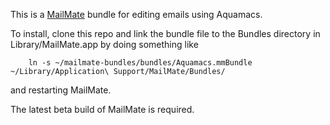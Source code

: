 
This is a [MailMate](http://freron.com) bundle for editing emails using Aquamacs.

To install, clone this repo and link the bundle file to the Bundles directory in Library/MailMate.app by doing something like

        ln -s ~/mailmate-bundles/bundles/Aquamacs.mmBundle ~/Library/Application\ Support/MailMate/Bundles/

and restarting MailMate.

The latest beta build of MailMate is required.


